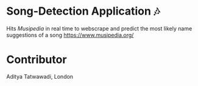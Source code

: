 # Song-Detection Application 🎶
Hits _Musipedia_ in real time to webscrape and predict the most likely name suggestions of a song
https://www.musipedia.org/

# Contributor
Aditya Tatwawadi, London
